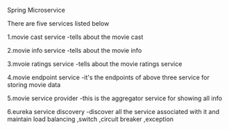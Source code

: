 Spring Microservice 


There are five services listed below

 1.movie cast service -tells about the movie cast

 2.movie info service -tells about the movie info

 3.mvoie ratings service -tells about the movie ratings service

 4.movie endpoint service -it's the endpoints of above three service for storing movie data

 5.movie service provider -this is the aggregator service for showing all info 

 6.eureka service discovery -discover all the service associated with it and maintain load balancing ,switch ,circuit breaker ,exception 





